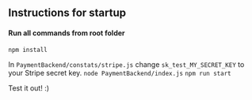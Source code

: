 <h2>Instructions for startup</h2>
<h4>Run all commands from root folder</h4>

  ```npm install```

In ```PaymentBackend/constats/stripe.js``` change ```sk_test_MY_SECRET_KEY``` to your Stripe secret key.
  ```node PaymentBackend/index.js```
  ```npm run start```
  <p>Test it out! :)</p>


